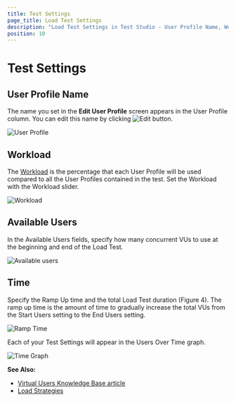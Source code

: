 ```yaml
---
title: Test Settings
page_title: Load Test Settings
description: "Load Test Settings in Test Studio - User Profile Name, Workload, Available Users, Time"
position: 10
---
```

# Test Settings

## User Profile Name

The name you set in the **Edit User Profile** screen appears in the User Profile column. You can edit this name by clicking ![Edit button][1].

![User Profile][2]

## Workload

The <a href="/knowledge-base/load-testing-kb/virtual-users" target="_blank">Workload</a> is the percentage that each User Profile will be used compared to all the User Profiles contained in the test. Set the Workload with the Workload slider.

![Workload][3]

## Available Users

In the Available Users fields, specify how many concurrent VUs to use at the beginning and end of the Load Test.

![Available users][4]

## Time

Specify the Ramp Up time and the total Load Test duration (Figure 4). The ramp up time is the amount of time to gradually increase the total VUs from the Start Users setting to the End Users setting.

![Ramp Time][5]

Each of your Test Settings will appear in the Users Over Time graph.

![Time Graph][6]

**See Also:**

- <a href="/knowledge-base/load-testing-kb/virtual-users" target="_blank">Virtual Users Knowledge Base article</a>
- <a href="/knowledge-base/load-testing-kb/load-strategies" target="_blank">Load Strategies</a> 

[1]: /img/features/testing-types/load-testing/test-settings/fig1.png
[2]: /img/features/testing-types/load-testing/test-settings/fig2.png
[3]: /img/features/testing-types/load-testing/test-settings/fig3.png
[4]: /img/features/testing-types/load-testing/test-settings/fig4.png
[5]: /img/features/testing-types/load-testing/test-settings/fig5.png
[6]: /img/features/testing-types/load-testing/test-settings/fig6.png


